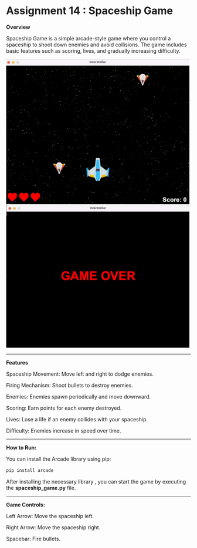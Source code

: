 # Assignment 14 : Spaceship Game

**Overview**

Spaceship Game is a simple arcade-style game where you control a spaceship to shoot down enemies and avoid collisions. The game includes basic features such as scoring, lives, and gradually increasing difficulty.


<img src="Images/img1.jpg" width="500" />
<img src="Images/img2.jpg" width="500" />



____


**Features**

Spaceship Movement: Move left and right to dodge enemies.

Firing Mechanism: Shoot bullets to destroy enemies.

Enemies: Enemies spawn periodically and move downward.

Scoring: Earn points for each enemy destroyed.

Lives: Lose a life if an enemy collides with your spaceship.

Difficulty: Enemies increase in speed over time.

____


**How to Run:**

You can install the Arcade library using pip:

```python
pip install arcade
```

After installing the necessary library , you can start the game by executing the **spaceship_game.py** file.

____

**Game Controls:**

Left Arrow: Move the spaceship left.

Right Arrow: Move the spaceship right.

Spacebar: Fire bullets.



